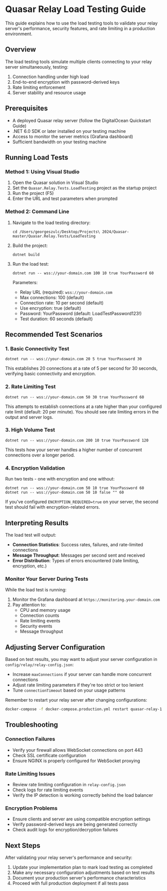 # Quasar Relay Load Testing Guide

This guide explains how to use the load testing tools to validate your relay server's performance, security features, and rate limiting in a production environment.

## Overview

The load testing tools simulate multiple clients connecting to your relay server simultaneously, testing:

1. Connection handling under high load
2. End-to-end encryption with password-derived keys
3. Rate limiting enforcement
4. Server stability and resource usage

## Prerequisites

- A deployed Quasar relay server (follow the DigitalOcean Quickstart Guide)
- .NET 6.0 SDK or later installed on your testing machine
- Access to monitor the server metrics (Grafana dashboard)
- Sufficient bandwidth on your testing machine

## Running Load Tests

### Method 1: Using Visual Studio

1. Open the Quasar solution in Visual Studio
2. Set the `Quasar.Relay.Tests.LoadTesting` project as the startup project
3. Run the project (F5)
4. Enter the URL and test parameters when prompted

### Method 2: Command Line

1. Navigate to the load testing directory:
   ```
   cd /Users/georgeszulc/Desktop/Projects\ 2024/Quasar-master/Quasar.Relay.Tests/LoadTesting
   ```

2. Build the project:
   ```
   dotnet build
   ```

3. Run the load test:
   ```
   dotnet run -- wss://your-domain.com 100 10 true YourPassword 60
   ```

   Parameters:
   - Relay URL (required): `wss://your-domain.com`
   - Max connections: 100 (default)
   - Connection rate: 10 per second (default)
   - Use encryption: true (default)
   - Password: YourPassword (default: LoadTestPassword123!)
   - Test duration: 60 seconds (default)

## Recommended Test Scenarios

### 1. Basic Connectivity Test

```
dotnet run -- wss://your-domain.com 20 5 true YourPassword 30
```

This establishes 20 connections at a rate of 5 per second for 30 seconds, verifying basic connectivity and encryption.

### 2. Rate Limiting Test

```
dotnet run -- wss://your-domain.com 50 30 true YourPassword 60
```

This attempts to establish connections at a rate higher than your configured rate limit (default: 20 per minute). You should see rate limiting errors in the output and server logs.

### 3. High Volume Test

```
dotnet run -- wss://your-domain.com 200 10 true YourPassword 120
```

This tests how your server handles a higher number of concurrent connections over a longer period.

### 4. Encryption Validation

Run two tests - one with encryption and one without:

```
dotnet run -- wss://your-domain.com 50 10 true YourPassword 60
dotnet run -- wss://your-domain.com 50 10 false "" 60
```

If you've configured `ENCRYPTION_REQUIRED=true` on your server, the second test should fail with encryption-related errors.

## Interpreting Results

The load test will output:

- **Connection Statistics**: Success rates, failures, and rate-limited connections
- **Message Throughput**: Messages per second sent and received
- **Error Distribution**: Types of errors encountered (rate limiting, encryption, etc.)

### Monitor Your Server During Tests

While the load test is running:

1. Monitor the Grafana dashboard at `https://monitoring.your-domain.com`
2. Pay attention to:
   - CPU and memory usage
   - Connection counts
   - Rate limiting events
   - Security events
   - Message throughput

## Adjusting Server Configuration

Based on test results, you may want to adjust your server configuration in `config/relay/relay-config.json`:

- Increase `maxConnections` if your server can handle more concurrent connections
- Adjust rate limiting parameters if they're too strict or too lenient
- Tune `connectionTimeout` based on your usage patterns

Remember to restart your relay server after changing configurations:

```bash
docker-compose -f docker-compose.production.yml restart quasar-relay-1 quasar-relay-2
```

## Troubleshooting

### Connection Failures

- Verify your firewall allows WebSocket connections on port 443
- Check SSL certificate configuration
- Ensure NGINX is properly configured for WebSocket proxying

### Rate Limiting Issues

- Review rate limiting configuration in `relay-config.json`
- Check logs for rate limiting events
- Verify the IP detection is working correctly behind the load balancer

### Encryption Problems

- Ensure clients and server are using compatible encryption settings
- Verify password-derived keys are being generated correctly
- Check audit logs for encryption/decryption failures

## Next Steps

After validating your relay server's performance and security:

1. Update your implementation plan to mark load testing as completed
2. Make any necessary configuration adjustments based on test results
3. Document your production server's performance characteristics
4. Proceed with full production deployment if all tests pass
